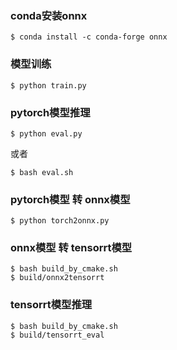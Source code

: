 
### conda安装onnx

```shell
$ conda install -c conda-forge onnx
```

### 模型训练

```shell
$ python train.py
```

### pytorch模型推理

```shell
$ python eval.py
```

或者

```shell
$ bash eval.sh
```

### pytorch模型 转 onnx模型

```shell
$ python torch2onnx.py
```

### onnx模型 转 tensorrt模型

```shell
$ bash build_by_cmake.sh
$ build/onnx2tensorrt
```

### tensorrt模型推理

```shell
$ bash build_by_cmake.sh
$ build/tensorrt_eval
```
